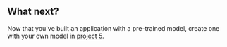 ## What next?

Now that you've built an application with a pre-trained model, create one with your own model in [project 5](#).
